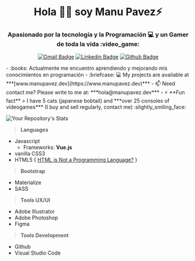 <h1 align="center">Hola 😶‍🌫️ soy Manu Pavez⚡</h1>
<h3 align="center">Apasionado por la tecnología y la Programación 💻 y un Gamer de toda la vida :video_game:</h3>

<div align="center">

  <a href="mailto:hola@manupavez.dev">![Gmail Badge](https://img.shields.io/badge/-hola@manupavez.dev-c14438?style=flat&logo=Gmail&logoColor=white&link=mailto:hola@manupavez.dev)</a>
  <a href="https://www.linkedin.com/in/manuel-pavez-chavez/">![Linkedin Badge](https://img.shields.io/badge/-manuelpavez-0072b1?style=flat&logo=Linkedin&logoColor=white&link=https://www.linkedin.com/in/manuel-pavez-chavez/)</a>
  <a href="https://www.github.com/manupavez/">![Github Badge](https://img.shields.io/badge/-manuelpavez-grey?style=flat&logo=github&logoColor=white&link=https://github.com/manupavez/)</a>

</div>
- :books:	 Actualmente me encuentro aprendiendo y mejorando mis conocimientos en programación
- :briefcase:	💻 My projects are available at ***[www.manupavez.dev](https://www.manupavez.dev)***
- 📫 Need contact me? Please write to me at: ***hola@manupavez.dev***
- ⚡ **Fun fact** > I have 5 cats (japanese bobtail) and ***over 25 consoles of videogames*** (I buy and sell regularly, contact me) :slightly_smiling_face:	

![Your Repository's Stats](https://github-readme-stats.vercel.app/api?username=manupavez&show_icons=true)

>**Languages**
- Javascript
  - Frameworks: **Vue.js**
- vanilla CSS3 
- HTML5 { [HTML is Not a Programming Language?](https://css-tricks.com/html-is-not-a-programming-language/) }


>**Bootstrap**
- Materialize
- SASS

>**Tools UX/UI**
- Adobe Illustrator
- Adobe Photoshop
- Figma

>**Tools Development**

- Github
- Visual Studio Code
